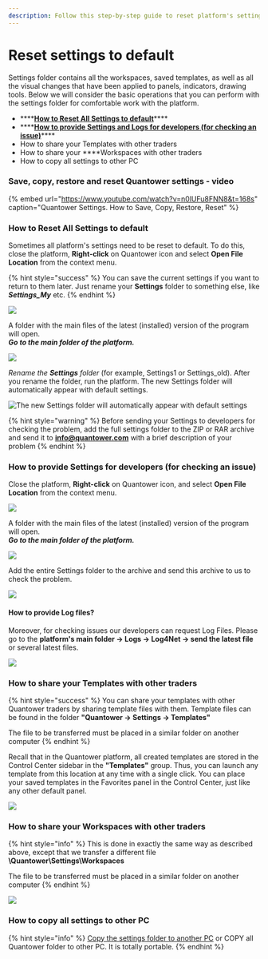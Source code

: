 ```yaml
---
description: Follow this step-by-step guide to reset platform's settings to default
---
```


# Reset settings to default

Settings folder contains all the workspaces, saved templates, as well as all the visual changes that have been applied to panels, indicators, drawing tools. Below we will consider the basic operations that you can perform with the settings folder for comfortable work with the platform.

* \*\*\*\*[**How to Reset All Settings to default**](reset-settings-to-default.md#how-to-reset-all-settings-to-default)\*\*\*\*
* \*\*\*\*[**How to provide Settings and Logs for developers \(for checking an issue\)**](reset-settings-to-default.md#how-to-provide-settings-for-developers-for-checking-an-issue)\*\*\*\*
* How to share your Templates with other traders
* How to share your  ****Workspaces with other traders
* How to copy all settings to other PC



### **Save, copy, restore and reset Quantower settings - video**

{% embed url="https://www.youtube.com/watch?v=n0lUFu8FNN8&t=168s" caption="Quantower Settings. How to Save, Copy, Restore, Reset" %}

### How to Reset All Settings to default

Sometimes all platform's settings need to be reset to default. To do this, close the platform, **Right-click** on Quantower icon and select **Open File Location** from the context menu.

{% hint style="success" %}
You can save the current settings if you want to return to them later. Just rename your **Settings** folder to something else, like _**Settings\_My**_ etc.
{% endhint %}

![](../.gitbook/assets/screenshot_39.png)

A folder with the main files of the latest \(installed\) version of the program will open.   
_**Go to the main folder of the platform.**_

![](../.gitbook/assets/screenshot_40.png)

_Rename the **Settings** folder_ \(for example, Settings1 or Settings\_old\). After you rename the folder, run the platform. The new Settings folder will automatically appear with default settings.

![The new Settings folder will automatically appear with default settings](../.gitbook/assets/settings-folder.gif)

{% hint style="warning" %}
Before sending your Settings to developers for checking the problem, add the full settings folder to the ZIP or RAR archive and send it to **info@quantower.com** with a brief description of your problem
{% endhint %}

### How to provide Settings for developers \(for checking an issue\)

Close the platform, **Right-click** on Quantower icon, and select **Open File Location** from the context menu.

![](../.gitbook/assets/screenshot_39.png)

A folder with the main files of the latest \(installed\) version of the program will open.  
_**Go to the main folder of the platform.**_

![](../.gitbook/assets/screenshot_40.png)

Add the entire Settings folder to the archive and send this archive to us to check the problem.

![](../.gitbook/assets/image%20%28265%29.png)

#### How to provide Log files?

Moreover, for checking issues our developers can request Log Files. Please go to the **platform's main folder -&gt; Logs -&gt; Log4Net -&gt; send the latest file** or several latest files. 

![](../.gitbook/assets/image%20%28267%29.png)

### How to share your Templates with other traders

{% hint style="success" %}
You can share your templates with other Quantower traders by sharing template files with them. Template files can be found in the folder **"Quantower -&gt; Settings -&gt; Templates"**

The file to be transferred must be placed in a similar folder on another computer
{% endhint %}

Recall that in the Quantower platform, all created templates are stored in the Control Center sidebar in the **"Templates"** group. Thus, you can launch any template from this location at any time with a single click. You can place your saved templates in the Favorites panel in the Control Center, just like any other default panel.

![](../.gitbook/assets/image%20%28313%29.png)

### How to share your Workspaces with other traders

{% hint style="info" %}
This is done in exactly the same way as described above, except that we transfer a different file **\Quantower\Settings\Workspaces**

The file to be transferred must be placed in a similar folder on another computer
{% endhint %}

![](../.gitbook/assets/image%20%28311%29.png)

### How to copy all settings to other PC

{% hint style="info" %}
[Copy the settings folder to another PC](reset-settings-to-default.md#how-to-provide-settings-for-developers-for-checking-an-issue) or COPY all Quantower folder to other PC. It is totally portable.
{% endhint %}







